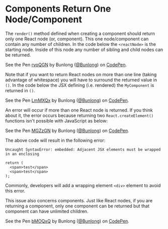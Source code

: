 # Components Return One Node/Component

The `render()` method defined when creating a component should return only one React node (or, component). This one node/component can contain any number of children. In the code below the `<reactNode>` is the starting node. Inside of this node any number of sibling and child nodes can be returned.

<p data-height="265" data-theme-id="dark" data-slug-hash="rvoQGN" data-default-tab="js,result" data-user="Bunlong" data-embed-version="2" data-pen-title="rvoQGN" class="codepen">See the Pen <a href="https://codepen.io/Bunlong/pen/rvoQGN/">rvoQGN</a> by Bunlong (<a href="https://codepen.io/Bunlong">@Bunlong</a>) on <a href="https://codepen.io">CodePen</a>.</p>
<script async src="https://static.codepen.io/assets/embed/ei.js"></script>

Note that if you want to return React nodes on more than one line (taking advantage of whitespace) you will have to surround the returned value in `()`. In the code below the JSX defining (i.e. rendered) the `MyComponent` is returned in `()`.

<p data-height="265" data-theme-id="dark" data-slug-hash="LmMXQx" data-default-tab="js,result" data-user="Bunlong" data-embed-version="2" data-pen-title="LmMXQx" class="codepen">See the Pen <a href="https://codepen.io/Bunlong/pen/LmMXQx/">LmMXQx</a> by Bunlong (<a href="https://codepen.io/Bunlong">@Bunlong</a>) on <a href="https://codepen.io">CodePen</a>.</p>
<script async src="https://static.codepen.io/assets/embed/ei.js"></script>

An error will occur if more than one React node is returned. If you think about it, the error occurs because returning two `React.createElement()` functions isn't possible with JavaScript as below:

<p data-height="265" data-theme-id="dark" data-slug-hash="MGZzGN" data-default-tab="js,result" data-user="Bunlong" data-embed-version="2" data-pen-title="MGZzGN" class="codepen">See the Pen <a href="https://codepen.io/Bunlong/pen/MGZzGN/">MGZzGN</a> by Bunlong (<a href="https://codepen.io/Bunlong">@Bunlong</a>) on <a href="https://codepen.io">CodePen</a>.</p>
<script async src="https://static.codepen.io/assets/embed/ei.js"></script>

The above code will result in the following error:

```
Uncaught SyntaxError: embedded: Adjacent JSX elements must be wrapped in an enclosing 

return (
  <span>test</span>
  <span>test</span>
);
```

Commonly, developers will add a wrapping element `<div>` element to avoid this error.

This issue also concerns components. Just like React nodes, if you are returning a component, only one component can be returned but that component can have unlimited children.

<p data-height="265" data-theme-id="dark" data-slug-hash="bMOQxQ" data-default-tab="js,result" data-user="Bunlong" data-embed-version="2" data-pen-title="bMOQxQ" class="codepen">See the Pen <a href="https://codepen.io/Bunlong/pen/bMOQxQ/">bMOQxQ</a> by Bunlong (<a href="https://codepen.io/Bunlong">@Bunlong</a>) on <a href="https://codepen.io">CodePen</a>.</p>
<script async src="https://static.codepen.io/assets/embed/ei.js"></script>

